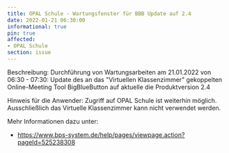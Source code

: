 ```yaml
---
title: OPAL Schule - Wartungsfenster für BBB Update auf 2.4
date: 2022-01-21 06:30:00 
informational: true
pin: true
affected:
- OPAL Schule
section: issue
---
```


Beschreibung: Durchführung von Wartungsarbeiten am 21.01.2022 von 06:30 - 07:30: Update des an das "Virtuellen Klassenzimmer" gekoppelten Online-Meeting Tool BigBlueButton auf aktuelle die Produktversion 2.4

Hinweis für die Anwender: Zugriff auf OPAL Schule ist weiterhin möglich. Ausschließlich das Virtuelle Klassenzimmer kann nicht verwendet werden.

Mehr Informationen dazu unter:

* https://www.bps-system.de/help/pages/viewpage.action?pageId=525238308
